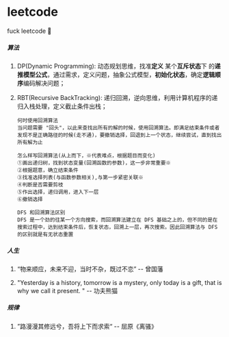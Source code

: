 # leetcode
fuck leetcode 🦉



##### 算法

1. DP(Dynamic Programming): 动态规划思维，找准**定义** 某个**互斥状态**下 的**递推模型公式**，通过需求，定义问题，抽象公式模型，**初始化状态**，确定**逻辑顺序**编码解决问题；

2. RBT(Recursive BackTracking): 递归回溯，逆向思维，利用计算机程序的递归入栈处理，定义截止条件出栈；

   ```
   何时使用回溯算法
   当问题需要 "回头"，以此来查找出所有的解的时候，使用回溯算法。即满足结束条件或者发现不是正确路径的时候(走不通)，要撤销选择，回退到上一个状态，继续尝试，直到找出所有解为止
   
   怎么样写回溯算法(从上而下，※代表难点，根据题目而变化)
   ①画出递归树，找到状态变量(回溯函数的参数)，这一步非常重要※
   ②根据题意，确立结束条件
   ③找准选择列表(与函数参数相关),与第一步紧密关联※
   ④判断是否需要剪枝
   ⑤作出选择，递归调用，进入下一层
   ⑥撤销选择
   
   DFS 和回溯算法区别
   DFS 是一个劲的往某一个方向搜索，而回溯算法建立在 DFS 基础之上的，但不同的是在搜索过程中，达到结束条件后，恢复状态，回溯上一层，再次搜索。因此回溯算法与 DFS 的区别就是有无状态重置
   ```



##### 人生

1. “物来顺应，未来不迎，当时不杂，既过不恋” -- 曾国藩

2. "Yesterday is a history, tomorrow is a mystery, only today is a gift, that is why we call it present. " -- 功夫熊猫



##### 规律

1. ”路漫漫其修远兮，吾将上下而求索“ -- 屈原《离骚》
